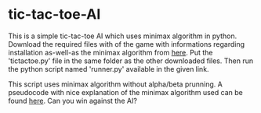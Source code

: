 # tic-tac-toe-AI
This is a simple tic-tac-toe AI which uses minimax algorithm in python. Download the required files with of the game with informations regarding installation as-well-as the minimax algorithm from [here](https://github.com/wncc/SoC-Winter/tree/main/tic-tac-toe). Put the 'tictactoe.py' file in the same folder as the other downloaded files. Then run the python script named 'runner.py' available in the given link.

This script uses minimax algorithm without alpha/beta prunning. A pseudocode with nice explanation of the minimax algorithm used can be found [here](https://www.neverstopbuilding.com/blog/minimax). Can you win against the AI?

